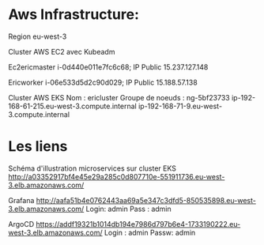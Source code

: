 # Aws Infrastructure:
Region eu-west-3

 Cluster AWS EC2 avec Kubeadm 

 Ec2ericmaster  i-0d440e011e7fc6c68; IP Public 15.237.127.148

 Ericworker     i-06e533d5d2c90d029; IP Public 15.188.57.138
 
 Cluster AWS EKS 
 Nom : ericluster
 Groupe de noeuds : ng-5bf23733
  ip-192-168-61-215.eu-west-3.compute.internal
  ip-192-168-71-9.eu-west-3.compute.internal

# Les liens 


Schéma d'illustration microservices sur cluster EKS 
         http://a03352917bf4e45e29a285c0d807710e-551911736.eu-west-3.elb.amazonaws.com/

Grafana  http://aafa51b4e0762443aa69a5e347c3dfd5-850535898.eu-west-3.elb.amazonaws.com/
Login: admin
Pass : admin

ArgoCD   https://addf19321b1014db194e7986d797b6e4-1733190222.eu-west-3.elb.amazonaws.com/
 Login : admin
 Passw:  admin
